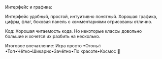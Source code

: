 Интерфейс и графика:

Интерфейс удобный, простой, интуитивно понятный.
Хорошая графика, цифры, флаг, боковая панель с комментариями отрисованы отлично.

Код:
Хорошая читаемость кода. Но некоторые классы довольно большие и хочется их разбить на несколько.

Итоговое впечатление:
Игра просто •Огонь🔥•Топ•Чётко•Шикарно•Зачётно•По красоте•Космос 🚀
